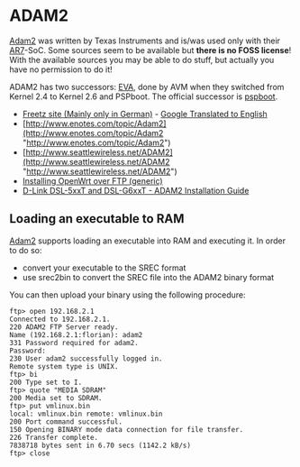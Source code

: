 # ADAM2

[Adam2](http://wikibin.org/articles/adam2.html "http://wikibin.org/articles/adam2.html") was written by Texas Instruments and is/was used only with their [AR7](/docs/techref/hardware/soc/soc.ar7 "docs:techref:hardware:soc:soc.ar7")-SoC. Some sources seem to be available but **there is no FOSS license**! With the available sources you may be able to do stuff, but actually you have no permission to do it!

ADAM2 has two successors: [EVA](/docs/techref/bootloader/eva "docs:techref:bootloader:eva"), done by AVM when they switched from Kernel 2.4 to Kernel 2.6 and PSPboot. The official successor is [pspboot](/docs/techref/bootloader/pspboot "docs:techref:bootloader:pspboot").

- [Freetz site (Mainly only in German)](https://freetz.org/wiki/help/howtos/development/adam2 "https://freetz.org/wiki/help/howtos/development/adam2") - [Google Translated to English](https://translate.google.com/translate?hl=en&sl=de&u=https%3A%2F%2Ffreetz.org%2Fwiki%2Fhelp%2Fhowtos%2Fdevelopment%2Fadam2&prev=search "https://translate.google.com/translate?hl=en&sl=de&u=https://freetz.org/wiki/help/howtos/development/adam2&prev=search")
- [http://www.enotes.com/topic/Adam2](http://www.enotes.com/topic/Adam2 "http://www.enotes.com/topic/Adam2")
- [http://www.seattlewireless.net/ADAM2](http://www.seattlewireless.net/ADAM2 "http://www.seattlewireless.net/ADAM2")
- [Installing OpenWrt over FTP (generic)](/docs/guide-user/installation/generic.flashing.ftp "docs:guide-user:installation:generic.flashing.ftp")
- [D-Link DSL-5xxT and DSL-G6xxT - ADAM2 Installation Guide](/toh/d-link/dsl-5xxt-6xxt-adam2 "toh:d-link:dsl-5xxt-6xxt-adam2")

## Loading an executable to RAM

[Adam2](https://en.wikipedia.org/wiki/Adam2 "https://en.wikipedia.org/wiki/Adam2") supports loading an executable into RAM and executing it. In order to do so:

- convert your executable to the SREC format
- use srec2bin to convert the SREC file into the ADAM2 binary format

You can then upload your binary using the following procedure:

```
ftp> open 192.168.2.1
Connected to 192.168.2.1.
220 ADAM2 FTP Server ready.
Name (192.168.2.1:florian): adam2
331 Password required for adam2.
Password:
230 User adam2 successfully logged in.
Remote system type is UNIX.
ftp> bi
200 Type set to I.
ftp> quote "MEDIA SDRAM"
200 Media set to SDRAM.
ftp> put vmlinux.bin
local: vmlinux.bin remote: vmlinux.bin
200 Port command successful.
150 Opening BINARY mode data connection for file transfer.
226 Transfer complete.
7838718 bytes sent in 6.70 secs (1142.2 kB/s)
ftp> close
```
